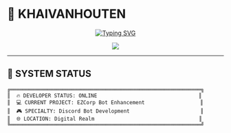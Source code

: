 # 🌟 KHAIVANHOUTEN

<div align="center">
  
[![Typing SVG](https://readme-typing-svg.herokuapp.com?font=Orbitron&size=35&duration=3000&pause=1000&color=00FF41&center=true&vCenter=true&width=600&lines=ELITE+DEVELOPER;DISCORD+BOT+ARCHITECT;FULL+STACK+ENGINEER;DIGITAL+INNOVATOR)](https://git.io/typing-svg)

</div>

<div align="center">
  <img src="https://capsule-render.vercel.app/api?type=waving&color=gradient&customColorList=6,11,20&height=180&section=header&text=KHAIVANHOUTEN&fontSize=42&fontColor=fff&animation=twinkling&fontAlignY=32"/>
</div>

---

## 🎯 **SYSTEM STATUS**

```ascii
╔══════════════════════════════════════════════════════════════╗
║  🔥 DEVELOPER STATUS: ONLINE                                 ║
║  💻 CURRENT PROJECT: EZCorp Bot Enhancement                  ║
║  🎮 SPECIALTY: Discord Bot Development                       ║
║  🌐 LOCATION: Digital Realm                                  ║
╚══════════════════════════════════════════════════════════════╝
```
